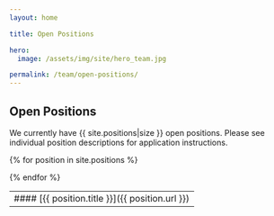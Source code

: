 ```yaml
---
layout: home

title: Open Positions

hero:
  image: /assets/img/site/hero_team.jpg

permalink: /team/open-positions/
---
```

## Open Positions

<p class="usa-font-lead">We currently have {{ site.positions|size }} open positions. Please see individual position descriptions for application instructions.</p>

<table class="positions">

{% for position in site.positions %}
<tr>
<td markdown="1">
#### [{{ position.title }}]({{ position.url }})
</td>
</tr>
{% endfor %}

</table>
